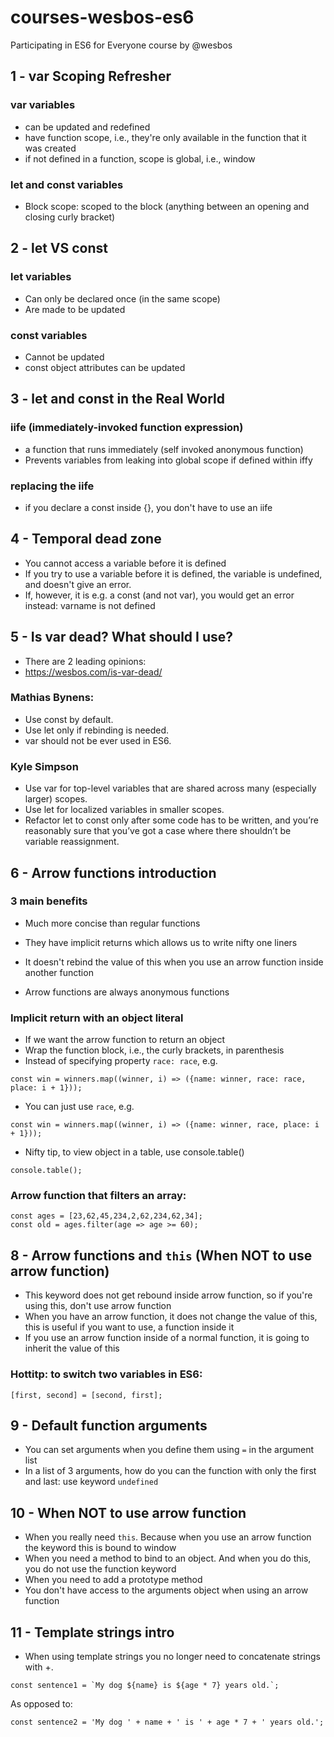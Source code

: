 # courses-wesbos-es6
Participating in ES6 for Everyone course by @wesbos

## 1 - var Scoping Refresher

### var variables 
* can be updated and redefined
* have function scope, i.e., they're only available in the function that it was created
* if not defined in a function, scope is global, i.e., window

### let and const variables
* Block scope: scoped to the block (anything between an opening and closing curly bracket)

## 2 - let VS const

### let variables
* Can only be declared once (in the same scope)
* Are made to be updated

### const variables
* Cannot be updated
* const object attributes can be updated

## 3 - let and const in the Real World

### iife (immediately-invoked function expression)
* a function that runs immediately (self invoked anonymous function)
* Prevents variables from leaking into global scope if defined within iffy

### replacing the iife
* if you declare a const inside {}, you don't have to use an iife

## 4 - Temporal dead zone
* You cannot access a variable before it is defined
* If you try to use a variable before it is defined, the variable is undefined, and doesn't give an error.
* If, however, it is e.g. a const (and not var), you would get an error instead: varname is not defined

## 5 - Is var dead? What should I use?
* There are 2 leading opinions:
* https://wesbos.com/is-var-dead/

### Mathias Bynens:
* Use const by default.
* Use let only if rebinding is needed.
* var should not be ever used in ES6.

### Kyle Simpson
* Use var for top-level variables that are shared across many (especially larger) scopes.
* Use let for localized variables in smaller scopes.
* Refactor let to const only after some code has to be written, and you’re reasonably sure that you’ve got a case where there shouldn’t be variable reassignment.

## 6 - Arrow functions introduction

### 3 main benefits
* Much more concise than regular functions
* They have implicit returns which allows us to write nifty one liners
* It doesn't rebind the value of this when you use an arrow function inside another function

* Arrow functions are always anonymous functions

### Implicit return with an object literal
* If we want the arrow function to return an object
* Wrap the function block, i.e., the curly brackets, in parenthesis
* Instead of specifying property `race: race`, e.g.
```
const win = winners.map((winner, i) => ({name: winner, race: race, place: i + 1}));
```
* You can just use `race`, e.g.
```
const win = winners.map((winner, i) => ({name: winner, race, place: i + 1}));
```

* Nifty tip, to view object in a table, use console.table()
```
console.table();
```
### Arrow function that filters an array:
```
const ages = [23,62,45,234,2,62,234,62,34];
const old = ages.filter(age => age >= 60);
```

## 8 - Arrow functions and `this` (When NOT to use arrow function) 
* This keyword does not get rebound inside arrow function, so if you're using this, don't use arrow function
* When you have an arrow function, it does not change the value of this, this is useful if you want to use, a function inside it
* If you use an arrow function inside of a normal function, it is going to inherit the value of this

### Hottitp: to switch two variables in ES6:
```
[first, second] = [second, first];
```

## 9 - Default function arguments

* You can set arguments when you define them using `=` in the argument list
* In a list of 3 arguments, how do you can the function with only the first and last: use keyword `undefined`

## 10  - When NOT to use arrow function
* When you really need `this`. Because when you use an arrow function the keyword this is bound to window
* When you need a method to bind to an object. And when you do this, you do not use the function keyword
* When you need to add a prototype method
* You don't have access to the arguments object when using an arrow function

## 11 - Template strings intro
* When using template strings you no longer need to concatenate strings with +.
```
const sentence1 = `My dog ${name} is ${age * 7} years old.`;
```
As opposed to:
```
const sentence2 = 'My dog ' + name + ' is ' + age * 7 + ' years old.';
```